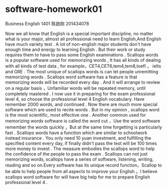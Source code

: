 # software-homework01
Business English 1401 陈啟刚 201434078

 Now we all know that English is a special important discipline, no matter what is your major, almost all professional need to learn English,And English have much variety test . A lot of non-english major students don't have enough time and energy to learning English . But their work or study requires them to have to pass some English examinations .
 Scallops words is a popular software used for memorizing words , It has all kinds of dealing with all kinds of test data , for example，CET4,CET6,tem4,tem8,toefl ， ielts and GRE . The most unique of scallops words is can let people unremitting memorizing words . Scallops word software has a feature is that memorizing words will be recorded every day . And it will arrange to review on a regular basis ，Unfamiliar words will be repeated memory, until completely mastered . I now use it in preparing for the exam professional level 4, so choose the professional level 4 English vocabulary. Have remember 2000 words, and continued . 
Now there are much more special software which are used to recite words .
But in my opinion , scallops word is the most scientific, most effective one . Another common used for memorizing words software is called the word cut ，Use the word software remember the words quickly ，But at the same time forgetting is particularly fast .
 Scallops words have a function which are similar to schoolwork instead insurance . You only need 10 yuan investment, and fulfilling the specified content every day, if finally didn't pass the test will be 100 times more money to invest . The measure embodies the scallops word to help the confidence of the people to pass the exam . 
Scallops can not just memorizing words, scallops have a series of software, listening, writing, reading and so on.Every software has its unique record function，Scallop to be able to help people from all aspects to improve your English ，I believe scallops word software for will have big help for me to prepare English professional level 4 .
